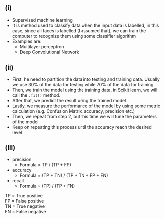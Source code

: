 ## (i)
- Supervised machine learning
- It is method used to classify data when the input data is labelled, in this case, since all faces is labelled (I assumed that), we can train the computer to recognize them using some classifier algorithm
- Examples are:
    - Multilayer perceptron
    - Deep Convolutional Network

## (ii)
- First, he need to partition the data into testing and training data. Usually we use 30% of the data for testing while 70% of the data for training
- Then, we train the model using the training data, in Scikit learn, we will call the `.fit()` method.
- After that, we predict the result using the trained model
- Lastly, we measure the performance of the model by using some metric calculation (e.g. Confusion Matrix, accuracy, precision etc.)
- Then, we repeat from step 2, but this time we will tune the parameters of the model
- Keep on repeating this process until the accuracy reach the desired level

## (iii)
- precision
    - Formula = TP / (TP + FP)
- accuracy
    - Formula = (TP + TN) / (TP + TN + FP + FN)
- recall 
    - Formula  = (TP) / (TP + FN)

TP = True  positive  
FP = False positive  
TN = True  negative  
FN = False negative  